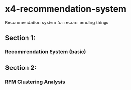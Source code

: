 # x4-recommendation-system
Recommendation system for recommending things



## Section 1:

### Recommendation System (basic)




## Section 2:

### RFM Clustering Analysis
